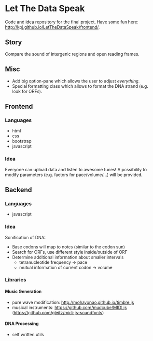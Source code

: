# Let The Data Speak

Code and idea repository for the final project. Have some fun here: http://kpj.github.io/LetTheDataSpeak/frontend/.

## Story

Compare the sound of intergenic regions and open reading frames.

## Misc
* Add big option-pane which allows the user to adjust *everything*.
* Special formatting class which allows to format the DNA strand (e.g. look for ORFs).

## Frontend

### Languages

* html
* css
 * bootstrap
* javascript

### Idea

Everyone can upload data and listen to awesome tunes! A possibility to modify parameters (e.g. factors for pace/volume/...) will be provided.

## Backend

### Languages

* javascript

### Idea

Sonification of DNA:

* Base codons will map to notes (similar to the codon sun)
* Search for ORFs, use different style inside/outside of ORF
* Determine additional information about smaller intervals
  * tetranucleotide frequency -> pace
  * mutual information of current codon -> volume

### Libraries

#### Music Generation
* pure wave modification: http://mohayonao.github.io/timbre.js
* musical instruments: https://github.com/mudcube/MIDI.js (https://github.com/gleitz/midi-js-soundfonts)

#### DNA Processing
* self written utils
